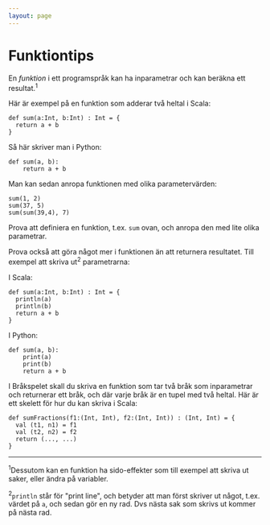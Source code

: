 ```yaml
---
layout: page
---
```


Funktiontips
============

En *funktion* i ett programspråk kan ha inparametrar och kan beräkna ett resultat.<sup>1</sup>

Här är exempel på en funktion som adderar två heltal i Scala:

    def sum(a:Int, b:Int) : Int = {
      return a + b
    }

Så här skriver man i Python:

    def sum(a, b):
        return a + b

Man kan sedan anropa funktionen med olika parametervärden:

    sum(1, 2)
    sum(37, 5)
    sum(sum(39,4), 7)

Prova att definiera en funktion, t.ex. `sum` ovan, och anropa den med lite olika parametrar.

Prova också att göra något mer i funktionen än att returnera resultatet. Till exempel att skriva ut<sup>2</sup> parametrarna:

I Scala:

    def sum(a:Int, b:Int) : Int = {
      println(a)
      println(b)
      return a + b
    }

I Python:

    def sum(a, b):
        print(a)
        print(b)
        return a + b


I Bråkspelet skall du skriva en funktion som tar två bråk som inparametrar och returnerar ett bråk, och där varje bråk är en tupel med två heltal. Här är ett skelett för hur du kan skriva i Scala:

    def sumFractions(f1:(Int, Int), f2:(Int, Int)) : (Int, Int) = {
      val (t1, n1) = f1
      val (t2, n2) = f2
      return (..., ...)
    }

----

<sup>1</sup>Dessutom kan en funktion ha sido-effekter som till exempel att skriva ut saker, eller ändra på variabler.

<sup>2</sup>`println` står för "print line", och betyder att man först skriver ut något, t.ex. värdet på `a`, och sedan gör en ny rad. Dvs nästa sak som skrivs ut kommer på nästa rad.
